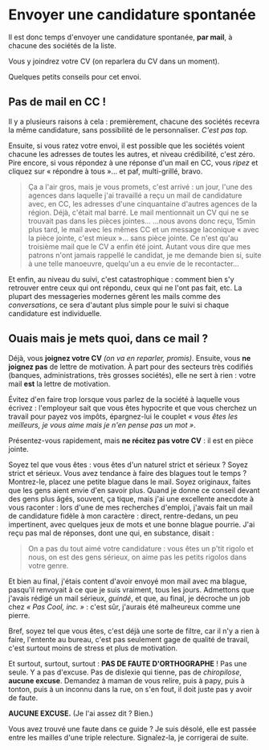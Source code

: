 # Envoyer une candidature spontanée

Il est donc temps d'envoyer une candidature spontanée, **par mail**, à chacune des sociétés de la liste.

Vous y joindrez votre CV (on reparlera du CV dans un moment).

Quelques petits conseils pour cet envoi.

## Pas de mail en CC !

Il y a plusieurs raisons à cela : premièrement, chacune des sociétés recevra la même candidature, sans possibilité de le personnaliser. *C'est pas top.*

Ensuite, si vous ratez votre envoi, il est possible que les sociétés voient chacune les adresses de toutes les autres, et niveau crédibilité, c'est zéro.
Pire encore, si vous répondez à une réponse d'un mail en CC, vous *ripez* et cliquez sur « répondre à tous »… et paf, multi-grillé, bravo.

> Ça a l'air gros, mais je vous promets, c'est arrivé : un jour, l'une des agences dans laquelle j'ai travaillé a reçu un mail de candidature avec, en CC, les adresses d'une cinquantaine d'autres agences de la région. Déjà, c'était mal barré.
> Le mail mentionnait un CV qui ne se trouvait pas dans les pièces jointes…
> …nous avons donc reçu, 15min plus tard, le mail avec les mêmes CC et un message laconique « avec la pièce jointe, c'est mieux »… sans pièce jointe. Ce n'est qu'au troisième mail que le CV a enfin été joint.
> Autant vous dire que mes patrons n'ont jamais rappellé le candidat, je me demande bien si, suite à une telle manoeuvre, quelqu'un a eu envie de le recontacter…

Et enfin, au niveau du suivi, c'est catastrophique : comment bien s'y retrouver entre ceux qui ont répondu, ceux qui ne l'ont pas fait, etc.
La plupart des messageries modernes gêrent les mails comme des *conversations*, ce sera d'autant plus simple pour le suivi si chaque candidature est individuelle.

## Ouais mais je mets quoi, dans ce mail ?

Déjà, vous **joignez votre CV** *(on va en reparler, promis)*. Ensuite, vous **ne joignez pas** de lettre de motivation. À part pour des secteurs très codifiés (banques, administrations, très grosses sociétés), elle ne sert à rien : votre mail **est** la lettre de motivation.

Évitez d'en faire trop lorsque vous parlez de la société à laquelle vous écrivez : l'employeur sait que vous êtes hypocrite et que vous cherchez un travail pour payez vos impôts, épargnez-lui le couplet *« vous êtes les meilleurs, je vous aime mais je n'en pense pas un mot »*.

Présentez-vous rapidement, mais **ne récitez pas votre CV** : il est en pièce jointe.

Soyez tel que vous êtes : vous êtes d'un naturel strict et sérieux ? Soyez strict et sérieux. Vous avez tendance à faire des blagues tout le temps ? Montrez-le, placez une petite blague dans le mail. Soyez originaux, faites que les gens aient envie d'en savoir plus.
Quand je donne ce conseil devant des gens plus âgés, souvent, ça tique, mais j'ai une excellente anecdote à vous raconter : lors d'une de mes recherches d'emploi, j'avais fait un mail de candidature fidèle à mon caractère : direct, rentre-dedans, un peu impertinent, avec quelques jeux de mots et une bonne blague pourrie. J'ai reçu pas mal de réponses, dont une qui, en substance, disait :

> On a pas du tout aimé votre candidature : vous êtes un p'tit rigolo et nous, on est des gens sérieux, on aime pas les petits rigolos dans votre genre.

Et bien au final, j'étais content d'avoir envoyé mon mail avec ma blague, pasqu'il renvoyait à ce que je suis vraiment, tous les jours. Admettons que j'avais rédigé un mail sérieux, *guindé*, et que, au final, je décroche un job chez *« Pas Cool, inc. »* : c'est sûr, j'aurais été malheureux comme une pierre.

Bref, soyez tel que vous êtes, c'est déjà une sorte de filtre, car il n'y a rien à faire, l'entente au bureau, c'est pas seulement gage de qualité de travail, c'est surtout moins de stress et plus de motivation.

Et surtout, surtout, surtout : **PAS DE FAUTE D'ORTHOGRAPHE** ! Pas une seule. Y a pas d'excuse. Pas de dislexie qui tienne, pas de *chiropilose*, **aucune excuse**.
Demandez à maman de vous relire, puis à papy, puis à tonton, puis à un inconnu dans la rue, on s'en fout, il doit juste pas y avoir de faute.

**AUCUNE EXCUSE.** (Je l'ai assez dit ? Bien.)

Vous avez trouvé une faute dans ce guide ?
Je suis désolé, elle est passée entre les mailles d'une triple relecture.
Signalez-la, je corrigerai de suite.
